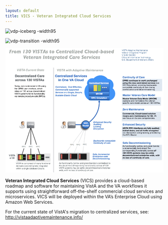 ```yaml
---
layout: default
title: VICS - Veteran Integrated Cloud Services
---
```


![vdp-iceberg -width95](https://github.com/vistadataproject/documents/blob/master/images/src/iceberg/iceberg.png)


![vdp-transition -width95](https://github.com/vistadataproject/documents/blob/master/images/vdp-transition-20170607d.png)


![vdp-vics -width95](/main/images/vam-vics-main-20180223-v1.png)

__Veteran Integrated Cloud Services__ (VICS) provides a cloud-based roadmap and software for maintaining VistA and the VA workflows it supports using straightforward off-the-shelf commercial cloud services and microservices. VICS will be deployed within the VA’s Enterprise Cloud using Amazon Web Services.  

For the current state of VistA's migration to centralized services, see: http://vistaadaptivemaintenance.info/
